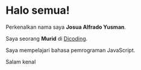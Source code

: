 # Halo semua! 

Perkenalkan nama saya **Josua Alfrado Yusman**.<br>

Saya seorang **Murid** di [Dicoding](https://www.dicoding.com/).<br>

Saya mempelajari bahasa pemrograman JavaScript.<br>

Salam kenal
